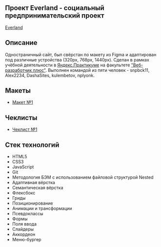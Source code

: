 ## Проект Everland - социальный предпринимательский проект
[Everland](https://kulembetov.github.io/everland)

## Описание
Одностраничный сайт, был свёрстан по макету из Figma и адаптирован под различные устройства (320px, 768px, 1440px). Сделан в рамках учёбной деятельности в [Яндекс.Практикуме](https://practicum.yandex.ru) на факультете ["Веб-разработчик плюс"](https://practicum.yandex.ru/web-plus). Выполнен командой из пяти человек - snpbck11, Alex2234, DashaSites, kulembetov, nplyonk.

## Макеты
* [Макет №1](https://www.figma.com/file/59a1PXM1KLWN0hWWMl1Kni/Everland-(Copy))

## Чеклисты
* [Чеклист №1](https://code.s3.yandex.net/web-developer/checklists-pdf/web-plus/checklist-6.pdf)

## Стек технологий
* HTML5
* CSS3
* JavaScript
* Git
* Методология БЭМ с использованием файловой структурой Nested
* Адаптивная вёрстка
* Семантическая вёрстка
* Флексбокс
* Гриды
* Позиционирование
* Анимации и трансформации
* Псевдоклассы
* Формы
* Поля ввода
* Слайдеры
* Аккордеон
* Меню-бургер
